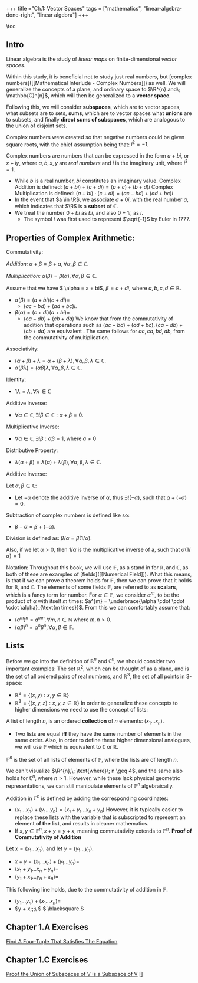 +++
title ="Ch.1: Vector Spaces"
tags = ["mathematics", "linear-algebra-done-right", "linear algebra"]
+++

\toc 

## Intro 

Linear algebra is the study of *linear maps* on finite-dimensional *vector spaces*.

Within this study, it is beneficial not to study just real numbers, but [complex numbers]([[Mathematical Interlude - Complex Numbers]]) as well.
We will generalize the concepts of a plane, and ordinary space to $\R^{n} and\; \mathbb{C}^{n}$, which will then be generalized to a __vector space__.


Following this, we will consider __subspaces__, which are to vector spaces, what subsets are to sets, __sums__, which are to vector spaces what __unions__ are to subsets, and finally __direct sums of subspaces__, which are analogous to the union of disjoint sets.

Complex numbers were created so that negative numbers could be given square roots, with the chief assumption being that: $i^2 = -1$.

Complex numbers  are numbers that can be expressed in the form $a + bi$, or $x + iy,$ where $a,b,x,y$ are *real numbers* and $i$ is the imaginary unit, where $i^{2} = 1$.

* While $b$ is a real number, $bi$ constitutes an imaginary value.
Complex Addition is defined: $(a + bi) + (c + di) = (a + c) + (b + d)i$
Complex Multiplication is defined: $(a + bi) \cdot (c + di) = (ac - bd) + (ad + bc)i$
* In the event that $a \in \R$, we associate $a + 0i$, with the real number $a$, which indicates that $\R$ is a __subset__ of $\mathbb{C}$.
* We treat the number $0 + bi$ as $bi$, and also $0 + 1i$, as $i$.
  * The symbol $i$ was first used to represent $\sqrt{-1}$ by Euler in 1777.
  
## Properties of Complex Arithmetic:

Commutativity:

*Addition:* $\alpha + \beta = \beta + \alpha, \forall \alpha, \beta \in \mathbb{C}$.

*Multiplication:* $\alpha (\beta) = \beta (\alpha), \forall \alpha, \beta \in \mathbb{C}$.

Assume that we have $ \alpha = a + bi$, $\beta = c + di$, where $a, b, c, d \in \mathbb{R}.$


* $\alpha(\beta) = (a + bi)(c + di) =$
  * $(ac - bd) + (ad + bc)i.$
* $\beta(\alpha) = (c + di)(a + bi) =$
  * $(ca - db) + (cb + da)$
We know that from the commutativity of addition that operations such as $(ac - bd) + (ad + bc), (ca - db) + (cb + da)$ are equivalent .
The same follows for $ac, ca, bd, db$, from the commutativity of multiplication.

Associativity:

* $(\alpha + \beta) + \lambda = \alpha + (\beta + \lambda), \forall \alpha, \beta, \lambda \in \mathbb{C}$.
* $\alpha(\beta \lambda) = (\alpha \beta)\lambda, \forall \alpha, \beta, \lambda \in \mathbb{C}$.

Identity:

* $1\lambda = \lambda, \forall \lambda \in \mathbb{C}$

Additive Inverse:

* $\forall \alpha \in \mathbb{C}, \exists ! \beta \in \mathbb{C} : \alpha + \beta = 0$.

Multiplicative Inverse:

* $\forall \alpha \in \mathbb{C}, \exists! \beta: \alpha \beta = 1,\; \text{where}\; a \neq 0\;$

Distributive Property:

* $\lambda (\alpha + \beta) = \lambda ( \alpha) + \lambda 
(\beta), \forall \alpha, \beta, \lambda \in \mathbb{C}$.

Additive Inverse:

Let $\alpha, \beta \in \mathbb{C}$:

* Let $-\alpha$ denote the additive inverse of $\alpha$, thus $\exists! (-\alpha)$, such that $\alpha + (- \alpha) = 0$.

Subtraction of complex numbers is defined like so:

* $\beta - \alpha = \beta + (- \alpha)$.

Division is defined as: $\beta / \alpha = \beta(1 / \alpha)$.

Also, if we let $\alpha \gt 0$, then $1/\alpha$ is the multiplicative inverse of a, such that $\alpha(1 / \alpha) = 1$

Notation:
Throughout this book, we will use $\mathbb{F}$, as a stand in for $\mathbb{R}, \text{and}\; \mathbb{C}$, as both of these are examples of [fields]([[Numerical Field]]).
What this means, is that if we can prove a theorem holds for $\mathbb{F}$, then we can prove that it holds for $\mathbb{R}, \text{and}\; \mathbb{C}$.
The elements of some fields $\mathbb{F}$, are referred to as __scalars__, which is a fancy term for number.
For $\alpha \in \mathbb{F}$, we consider $\alpha^{m}$, to be the product of $\alpha$ with itself $m$ times: $a^{m} = \underbrace{\alpha \cdot \cdot \cdot \alpha}_{\text{m times}}$.
From this we can comfortably assume that: 

* $(a^{m})^{n} = a^{mn},\forall m,n \in \mathbb{N}\;\text{where}\; m,n \gt 0.$
* $(\alpha \beta)^{n} = \alpha^{n}\beta^{n}, \forall \alpha, \beta \in \mathbb{F}.$

## Lists


Before we go into the definition of $\mathbb{R}^{n}$ and $\mathbb{C}^{n}$, we should consider two important examples:
The set $\mathbb{R}^{2}$, which can be thought of as a plane, and is the set of all ordered pairs of real numbers, and $\mathbb{R}^{3}$, the set of all points in 3-space:

* $\mathbb{R}^{2} = \{(x,y): x,y \in \mathbb{R} \}$
* $\mathbb{R}^{3} = \{(x,y,z): x,y,z \in \mathbb{R} \}$
In order to generalize these concepts to higher dimensions we need to use the concept of lists:

A list of length $n$, is an ordered __collection__ of $n$ elements: $(x_1 \ldots x_n)$.
* Two lists are equal __iff__ they have the same number of elements in the same order.
Also, in order to define these higher dimensional analogues, we will use $\mathbb{F}$ which is equivalent to $\mathbb{C}\; \text{or}\; \mathbb{R}.$

$\mathbb{F}^{n}$ is the set of all lists of elements of $\mathbb{F}$, where the lists are of length $n$.

We can't visualize $\R^{n},\; \text{where}\; n \geq 4$, and the same also holds for $\mathbb{C}^{n},\; \text{where}\; n > 1$. However, while these lack physical geometric representations, we can still manipulate elements of $\mathbb{F}^n$ algebraically.

Addition in $\mathbb{F}^{n}$ is defined by adding the corresponding coordinates:
* $(x_{1} \ldots x_n) + (y_1 \ldots y_n) = (x_1 + y_1 \dots x_n + y_n)$
However, it is typically easier to replace these lists with the variable that is subscripted to represent an element __of the list__, and results in cleaner mathematics.
* If $x, y \in \mathbb{F}^n, x + y = y + x$, meaning commutativity extends to $\mathbb{F}^n$.
**Proof of Commutativity of Addition**

Let $x = (x_1 \ldots x_n)$, and let $y = (y_1 \ldots y_n)$.

* $x + y = (x_1 \ldots x_n) + (y_1 \ldots y_n) =$
* $(x_1 + y_1 \ldots x_n + y_n) =$
* $(y_1 + x_1 \ldots y_n + x_n) =$

This following line holds, due to the commutativity of addition in $\mathbb{F}$.

* $(y_1 \ldots y_n) + (x_1 \ldots x_n) =$
* $y + x\;\;\;\ $ $ \blacksquare.$

## Chapter 1.A Exercises
[Find A Four-Tuple That Satisfies The Equation](/linear-algebra-done-right/find-four-tuple-satisfying-equation/)
## Chapter 1.C Exercises


[Proof the Union of Subspaces of V is a Subspace of V](/proof-of-subspaces/)
[]